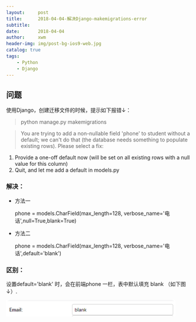 ```yaml
---
layout:     post
title:      2018-04-04-解决Django-makemigrations-error
subtitle:
date:       2018-04-04
author:     xwm
header-img: img/post-bg-ios9-web.jpg
catalog: true
tags:
    - Python
    - Django
---
```



## 问题

使用Django，创建迁移文件的时候，提示如下报错↓：

> python manage.py makemigrations

> You are trying to add a non-nullable field 'phone' to student without a default; we can't do that (the database needs something to populate existing rows).
Please select a fix:
 1) Provide a one-off default now (will be set on all existing rows with a null value for this column)
 2) Quit, and let me add a default in models.py




### 解决：

-  方法一


    phone = models.CharField(max_length=128, verbose_name='电话',null=True,blank=True)




- 方法二

    phone = models.CharField(max_length=128, verbose_name='电话',default='blank')



### 区别：

设置default='blank' 时，会在前端phone 一栏，表中默认填充 blank （如下图↓）.

![](.2018-04-04-解决Django-makemigrations-error_images\default_blank.png)